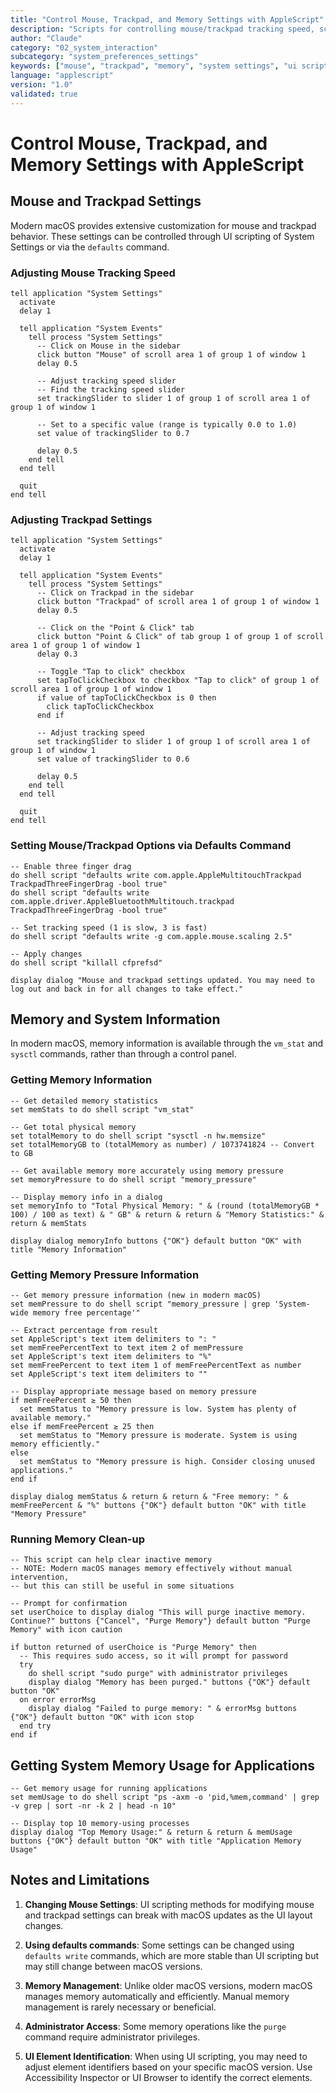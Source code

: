 ```yaml
---
title: "Control Mouse, Trackpad, and Memory Settings with AppleScript"
description: "Scripts for controlling mouse/trackpad tracking speed, scrolling behavior, and checking system memory status in macOS"
author: "Claude"
category: "02_system_interaction"
subcategory: "system_preferences_settings"
keywords: ["mouse", "trackpad", "memory", "system settings", "ui scripting", "system information"]
language: "applescript"
version: "1.0"
validated: true
---
```


# Control Mouse, Trackpad, and Memory Settings with AppleScript

## Mouse and Trackpad Settings

Modern macOS provides extensive customization for mouse and trackpad behavior. These settings can be controlled through UI scripting of System Settings or via the `defaults` command.

### Adjusting Mouse Tracking Speed

```applescript
tell application "System Settings"
  activate
  delay 1
  
  tell application "System Events"
    tell process "System Settings"
      -- Click on Mouse in the sidebar
      click button "Mouse" of scroll area 1 of group 1 of window 1
      delay 0.5
      
      -- Adjust tracking speed slider
      -- Find the tracking speed slider
      set trackingSlider to slider 1 of group 1 of scroll area 1 of group 1 of window 1
      
      -- Set to a specific value (range is typically 0.0 to 1.0)
      set value of trackingSlider to 0.7
      
      delay 0.5
    end tell
  end tell
  
  quit
end tell
```

### Adjusting Trackpad Settings

```applescript
tell application "System Settings"
  activate
  delay 1
  
  tell application "System Events"
    tell process "System Settings"
      -- Click on Trackpad in the sidebar
      click button "Trackpad" of scroll area 1 of group 1 of window 1
      delay 0.5
      
      -- Click on the "Point & Click" tab
      click button "Point & Click" of tab group 1 of group 1 of scroll area 1 of group 1 of window 1
      delay 0.3
      
      -- Toggle "Tap to click" checkbox
      set tapToClickCheckbox to checkbox "Tap to click" of group 1 of scroll area 1 of group 1 of window 1
      if value of tapToClickCheckbox is 0 then
        click tapToClickCheckbox
      end if
      
      -- Adjust tracking speed
      set trackingSlider to slider 1 of group 1 of scroll area 1 of group 1 of window 1
      set value of trackingSlider to 0.6
      
      delay 0.5
    end tell
  end tell
  
  quit
end tell
```

### Setting Mouse/Trackpad Options via Defaults Command

```applescript
-- Enable three finger drag
do shell script "defaults write com.apple.AppleMultitouchTrackpad TrackpadThreeFingerDrag -bool true"
do shell script "defaults write com.apple.driver.AppleBluetoothMultitouch.trackpad TrackpadThreeFingerDrag -bool true"

-- Set tracking speed (1 is slow, 3 is fast)
do shell script "defaults write -g com.apple.mouse.scaling 2.5"

-- Apply changes
do shell script "killall cfprefsd"

display dialog "Mouse and trackpad settings updated. You may need to log out and back in for all changes to take effect."
```

## Memory and System Information

In modern macOS, memory information is available through the `vm_stat` and `sysctl` commands, rather than through a control panel.

### Getting Memory Information

```applescript
-- Get detailed memory statistics
set memStats to do shell script "vm_stat"

-- Get total physical memory
set totalMemory to do shell script "sysctl -n hw.memsize"
set totalMemoryGB to (totalMemory as number) / 1073741824 -- Convert to GB

-- Get available memory more accurately using memory pressure
set memoryPressure to do shell script "memory_pressure"

-- Display memory info in a dialog
set memoryInfo to "Total Physical Memory: " & (round (totalMemoryGB * 100) / 100 as text) & " GB" & return & return & "Memory Statistics:" & return & memStats

display dialog memoryInfo buttons {"OK"} default button "OK" with title "Memory Information"
```

### Getting Memory Pressure Information

```applescript
-- Get memory pressure information (new in modern macOS)
set memPressure to do shell script "memory_pressure | grep 'System-wide memory free percentage'"

-- Extract percentage from result
set AppleScript's text item delimiters to ": "
set memFreePercentText to text item 2 of memPressure
set AppleScript's text item delimiters to "%"
set memFreePercent to text item 1 of memFreePercentText as number
set AppleScript's text item delimiters to ""

-- Display appropriate message based on memory pressure
if memFreePercent ≥ 50 then
  set memStatus to "Memory pressure is low. System has plenty of available memory."
else if memFreePercent ≥ 25 then
  set memStatus to "Memory pressure is moderate. System is using memory efficiently."
else
  set memStatus to "Memory pressure is high. Consider closing unused applications."
end if

display dialog memStatus & return & return & "Free memory: " & memFreePercent & "%" buttons {"OK"} default button "OK" with title "Memory Pressure"
```

### Running Memory Clean-up

```applescript
-- This script can help clear inactive memory
-- NOTE: Modern macOS manages memory effectively without manual intervention,
-- but this can still be useful in some situations

-- Prompt for confirmation
set userChoice to display dialog "This will purge inactive memory. Continue?" buttons {"Cancel", "Purge Memory"} default button "Purge Memory" with icon caution

if button returned of userChoice is "Purge Memory" then
  -- This requires sudo access, so it will prompt for password
  try
    do shell script "sudo purge" with administrator privileges
    display dialog "Memory has been purged." buttons {"OK"} default button "OK"
  on error errorMsg
    display dialog "Failed to purge memory: " & errorMsg buttons {"OK"} default button "OK" with icon stop
  end try
end if
```

## Getting System Memory Usage for Applications

```applescript
-- Get memory usage for running applications
set memUsage to do shell script "ps -axm -o 'pid,%mem,command' | grep -v grep | sort -nr -k 2 | head -n 10"

-- Display top 10 memory-using processes
display dialog "Top Memory Usage:" & return & return & memUsage buttons {"OK"} default button "OK" with title "Application Memory Usage"
```

## Notes and Limitations

1. **Changing Mouse Settings**: UI scripting methods for modifying mouse and trackpad settings can break with macOS updates as the UI layout changes.

2. **Using defaults commands**: Some settings can be changed using `defaults write` commands, which are more stable than UI scripting but may still change between macOS versions.

3. **Memory Management**: Unlike older macOS versions, modern macOS manages memory automatically and efficiently. Manual memory management is rarely necessary or beneficial.

4. **Administrator Access**: Some memory operations like the `purge` command require administrator privileges.

5. **UI Element Identification**: When using UI scripting, you may need to adjust element identifiers based on your specific macOS version. Use Accessibility Inspector or UI Browser to identify the correct elements.